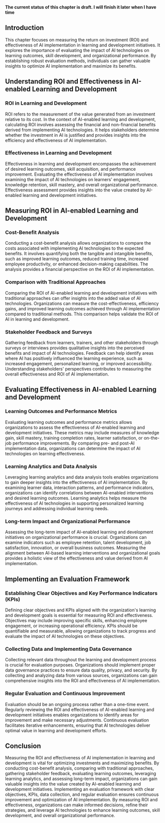 **The current status of this chapter is draft. I will finish it later when I have time**

Introduction
------------

This chapter focuses on measuring the return on investment (ROI) and effectiveness of AI implementation in learning and development initiatives. It explores the importance of evaluating the impact of AI technologies on learning outcomes, skill development, and organizational performance. By establishing robust evaluation methods, individuals can gather valuable insights to optimize AI implementation and maximize its benefits.

Understanding ROI and Effectiveness in AI-enabled Learning and Development
--------------------------------------------------------------------------

### ROI in Learning and Development

ROI refers to the measurement of the value generated from an investment relative to its cost. In the context of AI-enabled learning and development, calculating ROI involves assessing the financial and non-financial benefits derived from implementing AI technologies. It helps stakeholders determine whether the investment in AI is justified and provides insights into the efficiency and effectiveness of AI implementation.

### Effectiveness in Learning and Development

Effectiveness in learning and development encompasses the achievement of desired learning outcomes, skill acquisition, and performance improvement. Evaluating the effectiveness of AI implementation involves examining the impact of AI technologies on learners' engagement, knowledge retention, skill mastery, and overall organizational performance. Effectiveness assessment provides insights into the value created by AI-enabled learning and development initiatives.

Measuring ROI in AI-enabled Learning and Development
----------------------------------------------------

### Cost-Benefit Analysis

Conducting a cost-benefit analysis allows organizations to compare the costs associated with implementing AI technologies to the expected benefits. It involves quantifying both the tangible and intangible benefits, such as improved learning outcomes, reduced training time, increased employee productivity, or enhanced decision-making capabilities. The analysis provides a financial perspective on the ROI of AI implementation.

### Comparison with Traditional Approaches

Comparing the ROI of AI-enabled learning and development initiatives with traditional approaches can offer insights into the added value of AI technologies. Organizations can measure the cost-effectiveness, efficiency gains, and improved learning outcomes achieved through AI implementation compared to traditional methods. This comparison helps validate the ROI of AI in learning and development.

### Stakeholder Feedback and Surveys

Gathering feedback from learners, trainers, and other stakeholders through surveys or interviews provides qualitative insights into the perceived benefits and impact of AI technologies. Feedback can help identify areas where AI has positively influenced the learning experience, such as increased engagement, personalized learning, or improved accessibility. Understanding stakeholders' perspectives contributes to measuring the overall effectiveness and ROI of AI implementation.

Evaluating Effectiveness in AI-enabled Learning and Development
---------------------------------------------------------------

### Learning Outcomes and Performance Metrics

Evaluating learning outcomes and performance metrics allows organizations to assess the effectiveness of AI-enabled learning and development initiatives. These metrics may include measures of knowledge gain, skill mastery, training completion rates, learner satisfaction, or on-the-job performance improvements. By comparing pre- and post-AI implementation data, organizations can determine the impact of AI technologies on learning effectiveness.

### Learning Analytics and Data Analysis

Leveraging learning analytics and data analysis tools enables organizations to gain deeper insights into the effectiveness of AI implementation. By examining learner data, interaction patterns, and performance indicators, organizations can identify correlations between AI-enabled interventions and desired learning outcomes. Learning analytics helps measure the effectiveness of AI technologies in supporting personalized learning journeys and addressing individual learning needs.

### Long-term Impact and Organizational Performance

Assessing the long-term impact of AI-enabled learning and development initiatives on organizational performance is crucial. Organizations can examine indicators such as employee retention, talent development, job satisfaction, innovation, or overall business outcomes. Measuring the alignment between AI-based learning interventions and organizational goals provides a holistic view of the effectiveness and value derived from AI implementation.

Implementing an Evaluation Framework
------------------------------------

### Establishing Clear Objectives and Key Performance Indicators (KPIs)

Defining clear objectives and KPIs aligned with the organization's learning and development goals is essential for measuring ROI and effectiveness. Objectives may include improving specific skills, enhancing employee engagement, or increasing operational efficiency. KPIs should be quantifiable and measurable, allowing organizations to track progress and evaluate the impact of AI technologies on these objectives.

### Collecting Data and Implementing Data Governance

Collecting relevant data throughout the learning and development process is crucial for evaluation purposes. Organizations should implement proper data governance practices to ensure data quality, privacy, and security. By collecting and analyzing data from various sources, organizations can gain comprehensive insights into the ROI and effectiveness of AI implementation.

### Regular Evaluation and Continuous Improvement

Evaluation should be an ongoing process rather than a one-time event. Regularly reviewing the ROI and effectiveness of AI-enabled learning and development initiatives enables organizations to identify areas for improvement and make necessary adjustments. Continuous evaluation facilitates iterative enhancements, ensuring that AI technologies deliver optimal value in learning and development efforts.

Conclusion
----------

Measuring the ROI and effectiveness of AI implementation in learning and development is vital for optimizing investments and maximizing benefits. By conducting cost-benefit analysis, comparing with traditional approaches, gathering stakeholder feedback, evaluating learning outcomes, leveraging learning analytics, and assessing long-term impact, organizations can gain valuable insights into the value created by AI-enabled learning and development initiatives. Implementing an evaluation framework with clear objectives, KPIs, data collection, and regular evaluation ensures continuous improvement and optimization of AI implementation. By measuring ROI and effectiveness, organizations can make informed decisions, refine their strategies, and leverage AI technologies to enhance learning outcomes, skill development, and overall organizational performance.

